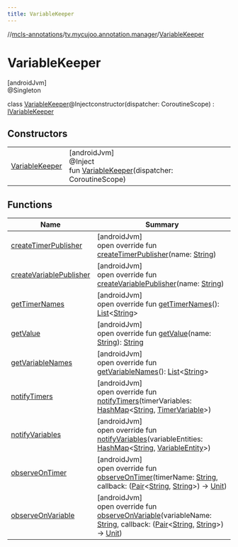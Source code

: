 ```yaml
---
title: VariableKeeper
---
```

//[mcls-annotations](../../../index.html)/[tv.mycujoo.annotation.manager](../index.html)/[VariableKeeper](index.html)



# VariableKeeper



[androidJvm]\
@Singleton



class [VariableKeeper](index.html)@Injectconstructor(dispatcher: CoroutineScope) : [IVariableKeeper](../-i-variable-keeper/index.html)



## Constructors


| | |
|---|---|
| [VariableKeeper](-variable-keeper.html) | [androidJvm]<br>@Inject<br>fun [VariableKeeper](-variable-keeper.html)(dispatcher: CoroutineScope) |


## Functions


| Name | Summary |
|---|---|
| [createTimerPublisher](create-timer-publisher.html) | [androidJvm]<br>open override fun [createTimerPublisher](create-timer-publisher.html)(name: [String](https://kotlinlang.org/api/latest/jvm/stdlib/kotlin/-string/index.html)) |
| [createVariablePublisher](create-variable-publisher.html) | [androidJvm]<br>open override fun [createVariablePublisher](create-variable-publisher.html)(name: [String](https://kotlinlang.org/api/latest/jvm/stdlib/kotlin/-string/index.html)) |
| [getTimerNames](get-timer-names.html) | [androidJvm]<br>open override fun [getTimerNames](get-timer-names.html)(): [List](https://kotlinlang.org/api/latest/jvm/stdlib/kotlin.collections/-list/index.html)&lt;[String](https://kotlinlang.org/api/latest/jvm/stdlib/kotlin/-string/index.html)&gt; |
| [getValue](get-value.html) | [androidJvm]<br>open override fun [getValue](get-value.html)(name: [String](https://kotlinlang.org/api/latest/jvm/stdlib/kotlin/-string/index.html)): [String](https://kotlinlang.org/api/latest/jvm/stdlib/kotlin/-string/index.html) |
| [getVariableNames](get-variable-names.html) | [androidJvm]<br>open override fun [getVariableNames](get-variable-names.html)(): [List](https://kotlinlang.org/api/latest/jvm/stdlib/kotlin.collections/-list/index.html)&lt;[String](https://kotlinlang.org/api/latest/jvm/stdlib/kotlin/-string/index.html)&gt; |
| [notifyTimers](notify-timers.html) | [androidJvm]<br>open override fun [notifyTimers](notify-timers.html)(timerVariables: [HashMap](https://kotlinlang.org/api/latest/jvm/stdlib/kotlin.collections/-hash-map/index.html)&lt;[String](https://kotlinlang.org/api/latest/jvm/stdlib/kotlin/-string/index.html), [TimerVariable](../-timer-variable/index.html)&gt;) |
| [notifyVariables](notify-variables.html) | [androidJvm]<br>open override fun [notifyVariables](notify-variables.html)(variableEntities: [HashMap](https://kotlinlang.org/api/latest/jvm/stdlib/kotlin.collections/-hash-map/index.html)&lt;[String](https://kotlinlang.org/api/latest/jvm/stdlib/kotlin/-string/index.html), [VariableEntity](../../tv.mycujoo.annotation.domain.entity/-variable-entity/index.html)&gt;) |
| [observeOnTimer](observe-on-timer.html) | [androidJvm]<br>open override fun [observeOnTimer](observe-on-timer.html)(timerName: [String](https://kotlinlang.org/api/latest/jvm/stdlib/kotlin/-string/index.html), callback: ([Pair](https://kotlinlang.org/api/latest/jvm/stdlib/kotlin/-pair/index.html)&lt;[String](https://kotlinlang.org/api/latest/jvm/stdlib/kotlin/-string/index.html), [String](https://kotlinlang.org/api/latest/jvm/stdlib/kotlin/-string/index.html)&gt;) -&gt; [Unit](https://kotlinlang.org/api/latest/jvm/stdlib/kotlin/-unit/index.html)) |
| [observeOnVariable](observe-on-variable.html) | [androidJvm]<br>open override fun [observeOnVariable](observe-on-variable.html)(variableName: [String](https://kotlinlang.org/api/latest/jvm/stdlib/kotlin/-string/index.html), callback: ([Pair](https://kotlinlang.org/api/latest/jvm/stdlib/kotlin/-pair/index.html)&lt;[String](https://kotlinlang.org/api/latest/jvm/stdlib/kotlin/-string/index.html), [String](https://kotlinlang.org/api/latest/jvm/stdlib/kotlin/-string/index.html)&gt;) -&gt; [Unit](https://kotlinlang.org/api/latest/jvm/stdlib/kotlin/-unit/index.html)) |

